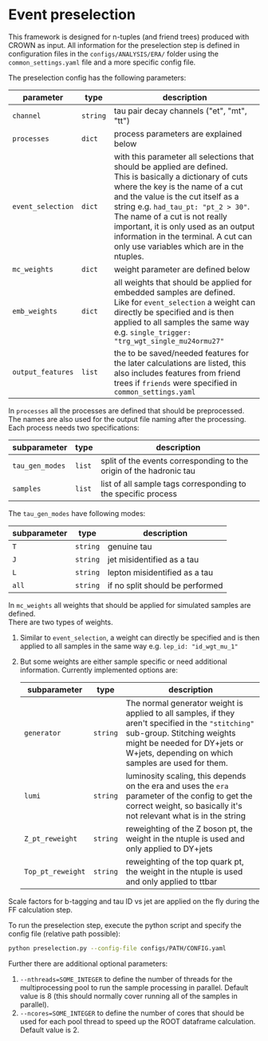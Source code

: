# Event preselection
This framework is designed for n-tuples (and friend trees) produced with CROWN as input. 
All information for the preselection step is defined in configuration files in the `configs/ANALYSIS/ERA/` folder using the `common_settings.yaml` file and a more specific config file. 

The preselection config has the following parameters:

  parameter | type | description
  ---|---|---
  `channel` | `string` | tau pair decay channels ("et", "mt", "tt")
  `processes` | `dict` | process parameters are explained below
  `event_selection` | `dict` | with this parameter all selections that should be applied are defined. <br>This is basically a dictionary of cuts where the key is the name of a cut and the value is the cut itself as a string e.g. `had_tau_pt: "pt_2 > 30"`. The name of a cut is not really important, it is only used as an output information in the terminal. A cut can only use variables which are in the ntuples.
  `mc_weights` | `dict` | weight parameter are defined below
  `emb_weights` | `dict` | all weights that should be applied for embedded samples are defined. <br>Like for `event_selection` a weight can directly be specified and is then applied to all samples the same way e.g. `single_trigger: "trg_wgt_single_mu24ormu27"`
  `output_features` | `list` | the to be saved/needed features for the later calculations are listed, this also includes features from friend trees if `friends` were specified in `common_settings.yaml`

In `processes` all the processes are defined that should be preprocessed. <br>
The names are also used for the output file naming after the processing. <br>
Each process needs two specifications:

  subparameter | type | description
  ---|---|---
  `tau_gen_modes` | `list` | split of the events corresponding to the origin of the hadronic tau
  `samples` | `list` | list of all sample tags corresponding to the specific process
  
The `tau_gen_modes` have following modes:

  subparameter | type | description
  ---|---|---
  `T` | `string` | genuine tau
  `J` | `string` | jet misidentified as a tau
  `L` | `string` | lepton misidentified as a tau
  `all` | `string` | if no split should be performed

In `mc_weights` all weights that should be applied for simulated samples are defined. <br>
There are two types of weights.

1. Similar to `event_selection`, a weight can directly be specified and is then applied to all samples in the same way e.g. `lep_id: "id_wgt_mu_1"`
2. But some weights are either sample specific or need additional information. Currently implemented options are:

    subparameter | type | description
    ---|---|---
    `generator` | `string` | The normal generator weight is applied to all samples, if they aren't specified in the `"stitching"` sub-group. Stitching weights might be needed for DY+jets or W+jets, depending on which samples are used for them. 
    `lumi` | `string` | luminosity scaling, this depends on the era and uses the `era` parameter of the config to get the correct weight, so basically it's not relevant what is in the string
    `Z_pt_reweight` | `string` | reweighting of the Z boson pt, the weight in the ntuple is used and only applied to DY+jets
    `Top_pt_reweight` | `string` | reweighting of the top quark pt, the weight in the ntuple is used and only applied to ttbar

Scale factors for b-tagging and tau ID vs jet are applied on the fly during the FF calculation step. 

To run the preselection step, execute the python script and specify the config file (relative path possible):
```bash
python preselection.py --config-file configs/PATH/CONFIG.yaml
```
Further there are additional optional parameters: 

1. `--nthreads=SOME_INTEGER` to define the number of threads for the multiprocessing pool to run the sample processing in parallel. Default value is 8 (this should normally cover running all of the samples in parallel).
2.  `--ncores=SOME_INTEGER` to define the number of cores that should be used for each pool thread to speed up the ROOT dataframe calculation. Default value is 2.